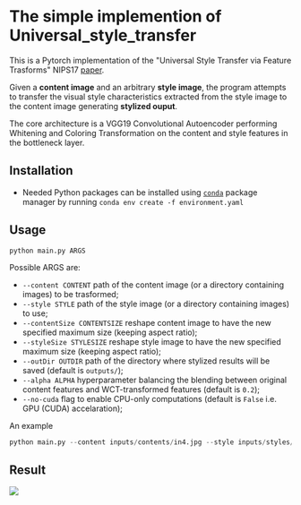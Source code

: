 # The simple implemention of Universal_style_transfer

This is a Pytorch implementation of the "Universal Style Transfer via Feature Trasforms" NIPS17 [paper](https://arxiv.org/abs/1705.08086).

Given a __content image__ and an arbitrary __style image__,
the program attempts to transfer the visual style characteristics extracted from the style image to the content image generating __stylized ouput__.  

The core architecture is a VGG19 Convolutional Autoencoder performing 
Whitening and Coloring Transformation on the content and style features
in the bottleneck layer.   

## Installation
+ Needed Python packages can be installed using [`conda`](https://www.anaconda.com/download/) package manager by running `conda env create -f environment.yaml`



## Usage
`python main.py ARGS`

Possible ARGS are:
+  `--content CONTENT` path of the content image (or a directory containing images) to be trasformed;
+  `--style STYLE` path of the style image (or a directory containing images) to use;
+  `--contentSize CONTENTSIZE` reshape content image to have the new specified maximum size (keeping aspect ratio);
+  `--styleSize STYLESIZE` reshape style image to have the new specified maximum size (keeping aspect ratio);
+  `--outDir OUTDIR` path of the directory where stylized results will be saved (default is `outputs/`);
+  `--alpha ALPHA` hyperparameter balancing the blending between original content features and WCT-transformed features (default is `0.2`);
+  `--no-cuda` flag to enable CPU-only computations (default is `False` i.e. GPU (CUDA) accelaration);

An example

```python
python main.py --content inputs/contents/in4.jpg --style inputs/styles/candy.jpg  
```



## Result



<img src="http://m.qpic.cn/psb?/V12kySKV4IhBFe/nvTrvfFqtVdVol1KvcptErBE7hm0eUA4WZj5Szh7l2Q!/b/dL4AAAAAAAAA&bo=AAYAAgAAAAARBzQ!&rf=viewer_4">